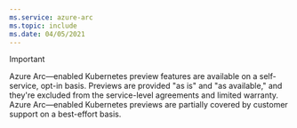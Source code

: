 ```yaml
---
ms.service: azure-arc
ms.topic: include
ms.date: 04/05/2021
---
```


> [!IMPORTANT]
> Azure Arc—enabled Kubernetes preview features are available on a self-service, opt-in basis. Previews are provided "as is" and "as available," and they're excluded from the service-level agreements and limited warranty. Azure Arc—enabled Kubernetes previews are partially covered by customer support on a best-effort basis.
